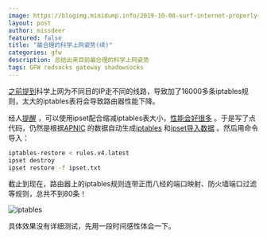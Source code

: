 ```yaml
---
image: https://blogimg.minidump.info/2019-10-08-surf-internet-properly-2.md
layout: post
author: missdeer
featured: false
title: "最合理的科学上网姿势(续)"
categories: gfw
description: 总结出来目前最合理的科学上网姿势
tags: GFW redsocks gateway shadowsocks
---
```

[之前提到](../../09/surf-internet-properly/)科学上网为不同目的IP走不同的线路，导致加了16000多条iptables规则，太大的iptables表将会导致路由器性能下降。

经人[提醒](https://twitter.com/duyaoo_/status/1181030991227305984) ，可以使用ipset配合缩减iptables表大小，[性能会好很多](https://twitter.com/duyaoo_/status/1181033427249725440) 。于是写了点代码，仍然是根据[APNIC](http://ftp.apnic.net/apnic/stats/apnic/delegated-apnic-latest) 的数据自动生成[iptables](https://github.com/missdeer/avege/blob/4cda819d62aa3f9ab9896b73acfa126ad92de7cf/rule/iptables_rules_gen.go#L18) 和[ipset导入数据](https://github.com/missdeer/avege/blob/4cda819d62aa3f9ab9896b73acfa126ad92de7cf/rule/iptables_rules_gen.go#L70) 。然后用命令导入：

```bash
iptables-restore < rules.v4.latest
ipset destroy
ipset restore -f ipset.txt
```

截止到现在，路由器上的iptables规则连带正而八经的端口映射、防火墙端口过滤等规则，总共不到80条！

![iptables](https://cdn.jsdelivr.net/gh/missdeer/blog@gh-pages/media/2019-10-08/iptables.png)

具体效果没有详细测试，先用一段时间感性体会一下。